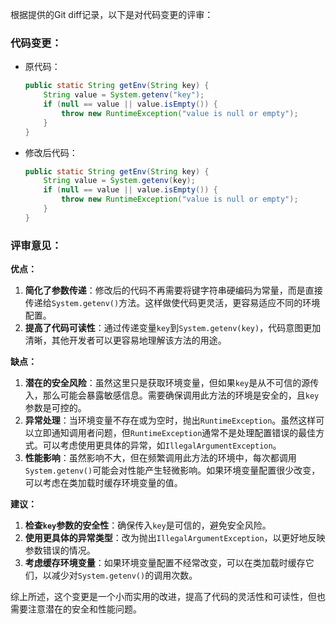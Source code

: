 根据提供的Git diff记录，以下是对代码变更的评审：

### 代码变更：
- 原代码：
  ```java
  public static String getEnv(String key) {
      String value = System.getenv("key");
      if (null == value || value.isEmpty()) {
          throw new RuntimeException("value is null or empty");
      }
  }
  ```
- 修改后代码：
  ```java
  public static String getEnv(String key) {
      String value = System.getenv(key);
      if (null == value || value.isEmpty()) {
          throw new RuntimeException("value is null or empty");
      }
  }
  ```

### 评审意见：

**优点：**
1. **简化了参数传递**：修改后的代码不再需要将键字符串硬编码为常量，而是直接传递给`System.getenv()`方法。这样做使代码更灵活，更容易适应不同的环境配置。
2. **提高了代码可读性**：通过传递变量`key`到`System.getenv(key)`，代码意图更加清晰，其他开发者可以更容易地理解该方法的用途。

**缺点：**
1. **潜在的安全风险**：虽然这里只是获取环境变量，但如果`key`是从不可信的源传入，那么可能会暴露敏感信息。需要确保调用此方法的环境是安全的，且`key`参数是可控的。
2. **异常处理**：当环境变量不存在或为空时，抛出`RuntimeException`。虽然这样可以立即通知调用者问题，但`RuntimeException`通常不是处理配置错误的最佳方式。可以考虑使用更具体的异常，如`IllegalArgumentException`。
3. **性能影响**：虽然影响不大，但在频繁调用此方法的环境中，每次都调用`System.getenv()`可能会对性能产生轻微影响。如果环境变量配置很少改变，可以考虑在类加载时缓存环境变量的值。

**建议：**
1. **检查`key`参数的安全性**：确保传入`key`是可信的，避免安全风险。
2. **使用更具体的异常类型**：改为抛出`IllegalArgumentException`，以更好地反映参数错误的情况。
3. **考虑缓存环境变量**：如果环境变量配置不经常改变，可以在类加载时缓存它们，以减少对`System.getenv()`的调用次数。

综上所述，这个变更是一个小而实用的改进，提高了代码的灵活性和可读性，但也需要注意潜在的安全和性能问题。